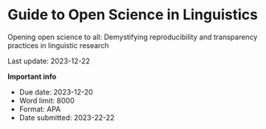 
# Guide to Open Science in Linguistics

Opening open science to all: Demystifying reproducibility and
transparency practices in linguistic research

Last update: 2023-12-22

**Important info**

- Due date: 2023-12-20
- Word limit: 8000
- Format: APA
- Date submitted: 2023-22-22
